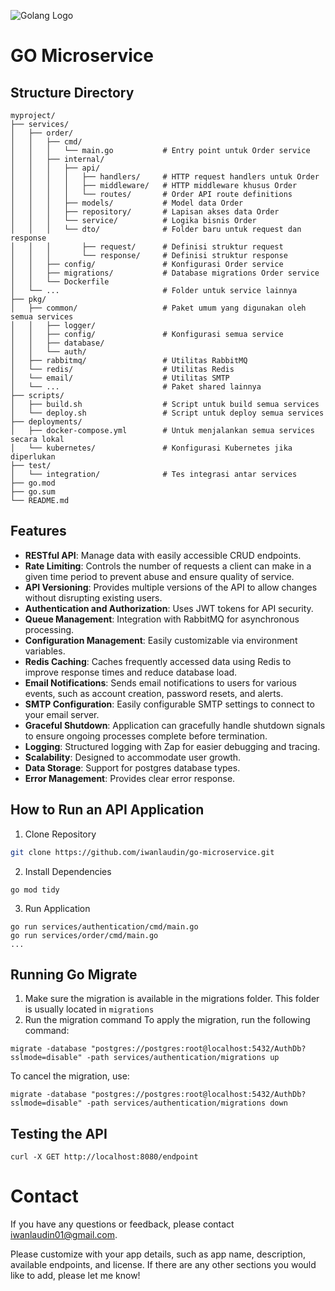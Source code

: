 ![Golang Logo](https://ddev.com/img/blog/2024/05/golang-nerd-banner.png)
# GO Microservice

## Structure Directory
```
myproject/
├── services/
│   ├── order/
│   │   ├── cmd/
│   │   │   └── main.go           # Entry point untuk Order service
│   │   ├── internal/
│   │   │   ├── api/
│   │   │   │   ├── handlers/     # HTTP request handlers untuk Order
│   │   │   │   ├── middleware/   # HTTP middleware khusus Order
│   │   │   │   └── routes/       # Order API route definitions
│   │   │   ├── models/           # Model data Order
│   │   │   ├── repository/       # Lapisan akses data Order
│   │   │   └── service/          # Logika bisnis Order
│   │   │   └── dto/              # Folder baru untuk request dan response
│   │   │       ├── request/      # Definisi struktur request
│   │   │       └── response/     # Definisi struktur response
│   │   ├── config/               # Konfigurasi Order service
│   │   ├── migrations/           # Database migrations Order service
│   │   └── Dockerfile
│   └── ...                       # Folder untuk service lainnya
├── pkg/
│   ├── common/                   # Paket umum yang digunakan oleh semua services
│   │   ├── logger/
│   │   ├── config/               # Konfigurasi semua service
│   │   ├── database/
│   │   └── auth/
│   ├── rabbitmq/                 # Utilitas RabbitMQ
│   └── redis/                    # Utilitas Redis
│   └── email/                    # Utilitas SMTP
│   └── ...                       # Paket shared lainnya
├── scripts/
│   ├── build.sh                  # Script untuk build semua services
│   └── deploy.sh                 # Script untuk deploy semua services
├── deployments/
│   ├── docker-compose.yml        # Untuk menjalankan semua services secara lokal
│   └── kubernetes/               # Konfigurasi Kubernetes jika diperlukan
├── test/
│   └── integration/              # Tes integrasi antar services
├── go.mod
├── go.sum
└── README.md
```

## Features

- **RESTful API**: Manage data with easily accessible CRUD endpoints.
- **Rate Limiting**: Controls the number of requests a client can make in a given time period to prevent abuse and ensure quality of service.
- **API Versioning**: Provides multiple versions of the API to allow changes without disrupting existing users.
- **Authentication and Authorization**: Uses JWT tokens for API security.
- **Queue Management**: Integration with RabbitMQ for asynchronous processing.
- **Configuration Management**: Easily customizable via environment variables.
- **Redis Caching**: Caches frequently accessed data using Redis to improve response times and reduce database load.
- **Email Notifications**: Sends email notifications to users for various events, such as account creation, password resets, and alerts.
- **SMTP Configuration**: Easily configurable SMTP settings to connect to your email server.
- **Graceful Shutdown**: Application can gracefully handle shutdown signals to ensure ongoing processes complete before termination.
- **Logging**: Structured logging with Zap for easier debugging and tracing.
- **Scalability**: Designed to accommodate user growth.
- **Data Storage**: Support for postgres database types.
- **Error Management**: Provides clear error response.

## How to Run an API Application
1. Clone Repository
```bash
git clone https://github.com/iwanlaudin/go-microservice.git
```
2. Install Dependencies
```base
go mod tidy
```
3. Run Application
```base
go run services/authentication/cmd/main.go
go run services/order/cmd/main.go
...
```
## Running Go Migrate
1. Make sure the migration is available in the migrations folder. This folder is usually located in `migrations`
2. Run the migration command To apply the migration, run the following command:
```base
migrate -database "postgres://postgres:root@localhost:5432/AuthDb?sslmode=disable" -path services/authentication/migrations up
```
To cancel the migration, use:
```base
migrate -database "postgres://postgres:root@localhost:5432/AuthDb?sslmode=disable" -path services/authentication/migrations down
```

## Testing the API
```base
curl -X GET http://localhost:8080/endpoint
```

# Contact
If you have any questions or feedback, please contact iwanlaudin01@gmail.com.

Please customize with your app details, such as app name, description, available endpoints, and license. If there are any other sections you would like to add, please let me know!